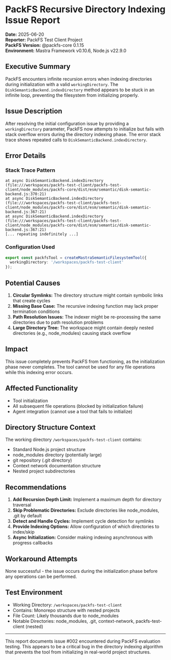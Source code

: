 # PackFS Recursive Directory Indexing Issue Report

**Date:** 2025-06-20  
**Reporter:** PackFS Test Client Project  
**PackFS Version:** @packfs-core 0.1.15  
**Environment:** Mastra Framework v0.10.6, Node.js v22.9.0  

## Executive Summary

PackFS encounters infinite recursion errors when indexing directories during initialization with a valid `workingDirectory`. The `DiskSemanticBackend.indexDirectory` method appears to be stuck in an infinite loop, preventing the filesystem from initializing properly.

## Issue Description

After resolving the initial configuration issue by providing a `workingDirectory` parameter, PackFS now attempts to initialize but fails with stack overflow errors during the directory indexing phase. The error stack trace shows repeated calls to `DiskSemanticBackend.indexDirectory`.

## Error Details

### Stack Trace Pattern
```
at async DiskSemanticBackend.indexDirectory (file:///workspaces/packfs-test-client/packfs-test-client/node_modules/packfs-core/dist/esm/semantic/disk-semantic-backend.js:370:21)
at async DiskSemanticBackend.indexDirectory (file:///workspaces/packfs-test-client/packfs-test-client/node_modules/packfs-core/dist/esm/semantic/disk-semantic-backend.js:367:21)
at async DiskSemanticBackend.indexDirectory (file:///workspaces/packfs-test-client/packfs-test-client/node_modules/packfs-core/dist/esm/semantic/disk-semantic-backend.js:367:21)
[... repeating indefinitely ...]
```

### Configuration Used
```typescript
export const packfsTool = createMastraSemanticFilesystemTool({
  workingDirectory: '/workspaces/packfs-test-client'
});
```

## Potential Causes

1. **Circular Symlinks:** The directory structure might contain symbolic links that create cycles
2. **Missing Base Case:** The recursive indexing function may lack proper termination conditions
3. **Path Resolution Issues:** The indexer might be re-processing the same directories due to path resolution problems
4. **Large Directory Tree:** The workspace might contain deeply nested directories (e.g., node_modules) causing stack overflow

## Impact

This issue completely prevents PackFS from functioning, as the initialization phase never completes. The tool cannot be used for any file operations while this indexing error occurs.

## Affected Functionality

- Tool initialization
- All subsequent file operations (blocked by initialization failure)
- Agent integration (cannot use a tool that fails to initialize)

## Directory Structure Context

The working directory `/workspaces/packfs-test-client` contains:
- Standard Node.js project structure
- node_modules directory (potentially large)
- git repository (.git directory)
- Context network documentation structure
- Nested project subdirectories

## Recommendations

1. **Add Recursion Depth Limit:** Implement a maximum depth for directory traversal
2. **Skip Problematic Directories:** Exclude directories like node_modules, .git by default
3. **Detect and Handle Cycles:** Implement cycle detection for symlinks
4. **Provide Indexing Options:** Allow configuration of which directories to index/skip
5. **Async Initialization:** Consider making indexing asynchronous with progress callbacks

## Workaround Attempts

None successful - the issue occurs during the initialization phase before any operations can be performed.

## Test Environment

- Working Directory: `/workspaces/packfs-test-client`
- Contains: Monorepo structure with nested projects
- File Count: Likely thousands due to node_modules
- Notable Directories: node_modules, .git, context-network, packfs-test-client (nested)

---

This report documents issue #002 encountered during PackFS evaluation testing. This appears to be a critical bug in the directory indexing algorithm that prevents the tool from initializing in real-world project structures.